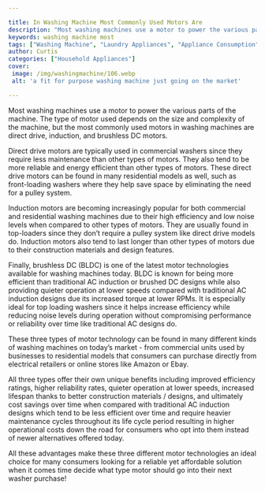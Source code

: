 ```yaml
---

title: In Washing Machine Most Commonly Used Motors Are
description: "Most washing machines use a motor to power the various parts of the machine. The type of motor used depends on the size and comple...continue on"
keywords: washing machine most
tags: ["Washing Machine", "Laundry Appliances", "Appliance Consumption", "Clean Appliance", "Appliance Guide"]
author: Curtis
categories: ["Household Appliances"]
cover: 
 image: /img/washingmachine/106.webp
 alt: 'a fit for purpose washing machine just going on the market'

---
```


Most washing machines use a motor to power the various parts of the machine. The type of motor used depends on the size and complexity of the machine, but the most commonly used motors in washing machines are direct drive, induction, and brushless DC motors. 

Direct drive motors are typically used in commercial washers since they require less maintenance than other types of motors. They also tend to be more reliable and energy efficient than other types of motors. These direct drive motors can be found in many residential models as well, such as front-loading washers where they help save space by eliminating the need for a pulley system. 

Induction motors are becoming increasingly popular for both commercial and residential washing machines due to their high efficiency and low noise levels when compared to other types of motors. They are usually found in top-loaders since they don’t require a pulley system like direct drive models do. Induction motors also tend to last longer than other types of motors due to their construction materials and design features. 

Finally, brushless DC (BLDC) is one of the latest motor technologies available for washing machines today. BLDC is known for being more efficient than traditional AC induction or brushed DC designs while also providing quieter operation at lower speeds compared with traditional AC induction designs due its increased torque at lower RPMs. It is especially ideal for top loading washers since it helps increase efficiency while reducing noise levels during operation without compromising performance or reliability over time like traditional AC designs do. 

These three types of motor technology can be found in many different kinds of washing machines on today’s market - from commercial units used by businesses to residential models that consumers can purchase directly from electrical retailers or online stores like Amazon or Ebay. 

All three types offer their own unique benefits including improved efficiency ratings, higher reliability rates, quieter operation at lower speeds, increased lifespan thanks to better construction materials / designs, and ultimately cost savings over time when compared with traditional AC induction designs which tend to be less efficient over time and require heavier maintenance cycles throughout its life cycle period resulting in higher operational costs down the road for consumers who opt into them instead of newer alternatives offered today.

All these advantages make these three different motor technologies an ideal choice for many consumers looking for a reliable yet affordable solution when it comes time decide what type motor should go into their next washer purchase!
